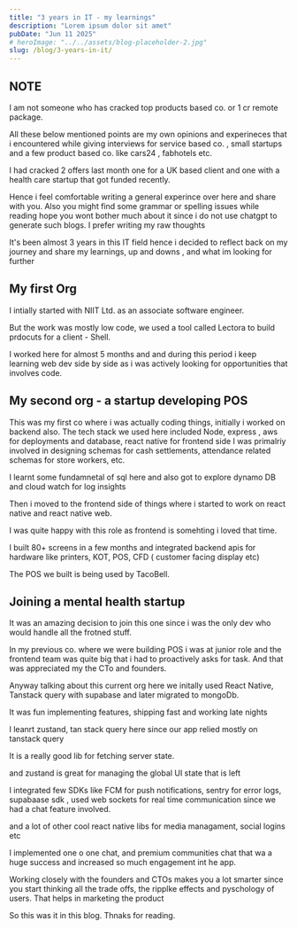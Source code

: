 ```yaml
---
title: "3 years in IT - my learnings"
description: "Lorem ipsum dolor sit amet"
pubDate: "Jun 11 2025"
# heroImage: "../../assets/blog-placeholder-2.jpg"
slug: /blog/3-years-in-it/
---
```


## NOTE

I am not someone who has cracked top products based co. or 1 cr remote package.

All these below mentioned points are my own opinions and experineces that i encountered while giving interviews for service based co. , small startups and a few product based co. like cars24 , fabhotels etc.

I had cracked 2 offers last month one for a UK based client and one with a health care startup that got funded recently.

Hence i feel comfortable writing a general experince over here and share with you. Also you might find some grammar or spelling issues while reading hope you wont bother much about it since i do not use chatgpt to generate such blogs. I prefer writing my raw thoughts

It's been almost 3 years in this IT field hence i decided to reflect back on my journey and share my learnings, up and downs , and what im looking for further

## My first Org

I intially started with NIIT Ltd. as an associate software engineer.

But the work was mostly low code, we used a tool called Lectora to build prdocuts for a client - Shell.

I worked here for almost 5 months and and during this period i keep learning web dev side by side as i was actively looking for opportunities that involves code.

## My second org - a startup developing POS

This was my first co where i was actually coding things, initially i worked on backend also.
The tech stack we used here included Node, express , aws for deployments and database, react native for frontend side
I was primalriy involved in designing schemas for cash settlements, attendance related schemas for store workers, etc.

I learnt some fundamnetal of sql here and also got to explore dynamo DB and cloud watch for log insights

Then i moved to the frontend side of things where i started to work on react native and react native web.

I was quite happy with this role as frontend is somehting i loved that time.

I built 80+ screens in a few months and integrated backend apis for hardware like printers, KOT, POS, CFD ( customer facing display etc)

The POS we built is being used by TacoBell.

## Joining a mental health startup

It was an amazing decision to join this one since i was the only dev who would handle all the frotned stuff.

In my previous co. where we were building POS i was at junior role and the frontend team was quite big that i had to proactively asks for task. And that was appreciated my the CTo and founders.

Anyway talking about this current org here we initally used React Native, Tanstack query with supabase and later migrated to mongoDb.

It was fun implementing features, shipping fast and working late nights

I leanrt zustand, tan stack query here since our app relied mostly on tanstack query

It is a really good lib for fetching server state.

and zustand is great for managing the global UI state that is left

I integrated few SDKs like FCM for push notifications, sentry for error logs, supabaase sdk , used web sockets for real time communication since we had a chat feature involved.

and a lot of other cool react native libs for media managament, social logins etc

I implemented one o one chat, and premium communities chat that wa a huge success and increased so much engagement int he app.

Working closely with the founders and CTOs makes you a lot smarter since you start thinking all the trade offs, the ripplke effects and pyschology of users. That helps in marketing the product

So this was it in this blog. Thnaks for reading.
